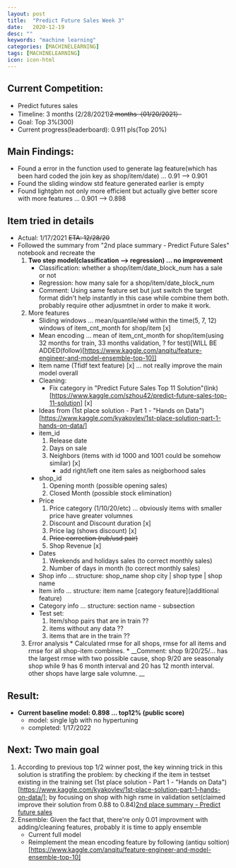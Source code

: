 ```yaml
---
layout: post
title:  "Predict Future Sales Week 3"
date:   2020-12-19
desc: ""
keywords: "machine learning"
categories: [MACHINELEARNING]
tags: [MACHINELEARNING]
icon: icon-html
---
```


## Current Competition:
* Predict futures sales
* Timeline: 3 months (2/28/2021)~~2 months（01/20/2021）~~
* Goal: Top 3%(300)
* Current progress(leaderboard): 0.911 pls(Top 20%)

## Main Findings:
* Found a error in the function used to generate lag feature(which has been hard coded the join key as shop/item/date) ... 0.91 --> 0.901 
* Found the sliding window std feature generated earlier is empty
* Found lightgbm not only more efficient but actually give better score with more features ... 0.901 --> 0.898

## Item tried in details
* Actual: 1/17/2021 ~~ETA: 12/28/20~~
* Followed the summary from "2nd place summary - Predict Future Sales" notebook and recreate the 
    1. __Two step model(classification --> regression) ... no improvement__
        * Classification: whether a shop/item/date_block_num has a sale or not
        * Regression: how many sale for a shop/item/date_block_num
        * Comment: Using same feature set but just switch the target format didn't help instantly in this case while combine them both. probably require other adjusmtnet in order to make it work.
    2. More features
        * Sliding windows ... mean/quantile/~~std~~ within the time(5, 7, 12) windows of item_cnt_month for shop/item [x]
        * Mean encoding ... mean of item_cnt_month for shop/item(using 32 months for train, 33 months validation, ? for test)[WILL BE ADDED(follow)[https://www.kaggle.com/anqitu/feature-engineer-and-model-ensemble-top-10]] 
        * Item name (Tfidf text feature) [x] ... not really improve the main model overall
        * Cleaning:
          * Fix category in "Predict Future Sales Top 11 Solution"(link)[https://www.kaggle.com/szhou42/predict-future-sales-top-11-solution] [x]
        *  Ideas from (1st place solution - Part 1 - "Hands on Data")[https://www.kaggle.com/kyakovlev/1st-place-solution-part-1-hands-on-data/]
          * item_id
            1. Release date
            2. Days on sale
            3. Neighbors (items with id 1000 and 1001 could be somehow similar) [x]
                * add right/left one item sales as neigborhood sales
          * shop_id
            1. Opening month (possible opening sales)
            2. Closed Month (possible stock elimination)
          * Price
            1. Price category (1/10/20/etc) ... obviously items with smaller price have greater volumnes
            2. Discount and Discount duration [x]
            3. Price lag (shows discount) [x]
            4. ~~Price correction (rub/usd pair)~~
            5. Shop Revenue [x]
          * Dates
            1. Weekends and holidays sales (to correct monthly sales)
            2. Number of days in month (to correct monthly sales)
          * Shop info ... structure: shop_name shop city | shop type | shop name
          * Item info ... structure: item name [category feature](additional feature)
          * Category info ... structure: section name - subsection
          * Test set:
            1. Item/shop pairs that are in train ??
            2. items without any data ??
            3. items that are in the train ??
    3. Error analysis
      * Calculated rmse for all shops, rmse for all items and rmse for all shop-item combines.
      * __Comment: shop 9/20/25/... has the largest rmse with two possible cause, shop 9/20 are seasonaly shop while 9 has 6 month interval and  20 has 12 month interval. other shops have large sale volumne. __

## Result:
* __Current baseline model: 0.898 ... top12% (public score)__
    * model: single lgb with no hypertuning 
    * completed: 1/17/2022

## Next: Two main goal
1. According to previous top 1/2 winner post, the key winning trick in this solution is stratifing the problem: by checking if the item in testset existing in the training set (1st place solution - Part 1 - "Hands on Data")[https://www.kaggle.com/kyakovlev/1st-place-solution-part-1-hands-on-data/]; by focusing on shop with high rsme in validation set(claimed improve their solution from 0.88 to 0.84)[2nd place summary - Predict future sales](https://www.kaggle.com/c/competitive-data-science-predict-future-sales/discussion/190784)
2. Ensemble: Given the fact that, there're only 0.01 improvment with adding/cleaning features, probably it is time to apply ensemble
    * Current full model
    * Reimplement the mean encoding feature by following (antiqu soltion)[https://www.kaggle.com/anqitu/feature-engineer-and-model-ensemble-top-10]

